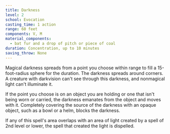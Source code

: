 ```yaml
---
title: Darkness
level: 2
school: Evocation
casting_time: 1 action
range: 60 feet
components: V, M
material_components:
  - bat fur and a drop of pitch or piece of coal
duration: Concentration, up to 10 minutes
saving_throw: None
---
```


Magical darkness spreads from a point you choose within range to fill a 15-foot-radius sphere for the duration. The darkness spreads around corners. A creature with darkvision can't see through this darkness, and nonmagical light can't illuminate it.

If the point you choose is on an object you are holding or one that isn't being worn or carried, the darkness emanates from the object and moves with it. Completely covering the source of the darkness with an opaque object, such as a bowl or a helm, blocks the darkness.

If any of this spell's area overlaps with an area of light created by a spell of 2nd level or lower, the spell that created the light is dispelled.

